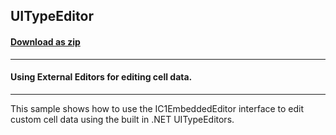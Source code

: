 ## UITypeEditor
#### [Download as zip](https://minhaskamal.github.io/DownGit/#/home?url=https://github.com/GrapeCity/ComponentOne-WinForms-Samples/tree/master/NetFramework\TrueDBGrid\CS\UITypeEditor)
____
#### Using External Editors for editing cell data.
____
This sample shows how to use the IC1EmbeddedEditor interface to edit custom cell data using the built in .NET UITypeEditors. 